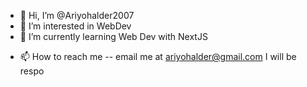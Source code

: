 - 👋 Hi, I’m @Ariyohalder2007
- 👀 I’m interested in WebDev
- 🌱 I’m currently learning Web Dev with NextJS
<!-- - 💞️ I’m looking to collaborate on LetterApp which is a chat app -->
- 📫 How to reach me -- email me at ariyohalder@gmail.com I will be respo

<!---
Ariyohalder2007/Ariyohalder2007 is a ✨ special ✨ repository because its `README.md` (this file) appears on your GitHub profile.
You can click the Preview link to take a look at your changes.
--->
